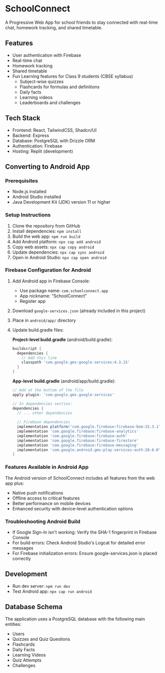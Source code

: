 # SchoolConnect

A Progressive Web App for school friends to stay connected with real-time chat, homework tracking, and shared timetable.

## Features

- User authentication with Firebase
- Real-time chat
- Homework tracking
- Shared timetable
- Fun Learning features for Class 9 students (CBSE syllabus)
  - Subject-wise quizzes
  - Flashcards for formulas and definitions
  - Daily facts
  - Learning videos
  - Leaderboards and challenges

## Tech Stack

- Frontend: React, TailwindCSS, Shadcn/UI
- Backend: Express
- Database: PostgreSQL with Drizzle ORM
- Authentication: Firebase
- Hosting: Replit (development)

## Converting to Android App

### Prerequisites

- Node.js installed
- Android Studio installed
- Java Development Kit (JDK) version 11 or higher

### Setup Instructions

1. Clone the repository from GitHub
2. Install dependencies: `npm install`
3. Build the web app: `npm run build`
4. Add Android platform: `npx cap add android`
5. Copy web assets: `npx cap copy android`
6. Update dependencies: `npx cap sync android`
7. Open in Android Studio: `npx cap open android`

### Firebase Configuration for Android

1. Add Android app in Firebase Console:
   - Use package name: `com.schoolconnect.app`
   - App nickname: "SchoolConnect"
   - Register app

2. Download `google-services.json` (already included in this project)
3. Place in `android/app/` directory

4. Update build.gradle files:
   
   **Project-level build.gradle** (android/build.gradle):
   ```gradle
   buildscript {
     dependencies {
       // Add this line
       classpath 'com.google.gms:google-services:4.3.15'
     }
   }
   ```

   **App-level build.gradle** (android/app/build.gradle):
   ```gradle
   // Add at the bottom of the file
   apply plugin: 'com.google.gms.google-services'
   
   // In dependencies section:
   dependencies {
     // ... other dependencies
     
     // Firebase dependencies
     implementation platform('com.google.firebase:firebase-bom:32.3.1')
     implementation 'com.google.firebase:firebase-analytics'
     implementation 'com.google.firebase:firebase-auth'
     implementation 'com.google.firebase:firebase-firestore'
     implementation 'com.google.firebase:firebase-messaging'
     implementation 'com.google.android.gms:play-services-auth:20.6.0'
   }
   ```

### Features Available in Android App

The Android version of SchoolConnect includes all features from the web app plus:

- Native push notifications
- Offline access to critical features
- Better performance on mobile devices
- Enhanced security with device-level authentication options

### Troubleshooting Android Build

- If Google Sign-In isn't working: Verify the SHA-1 fingerprint in Firebase Console
- For build errors: Check Android Studio's Logcat for detailed error messages
- For Firebase initialization errors: Ensure google-services.json is placed correctly

## Development

- Run dev server: `npm run dev`
- Test Android app: `npx cap run android`

## Database Schema

The application uses a PostgreSQL database with the following main entities:
- Users
- Quizzes and Quiz Questions
- Flashcards
- Daily Facts
- Learning Videos
- Quiz Attempts
- Challenges